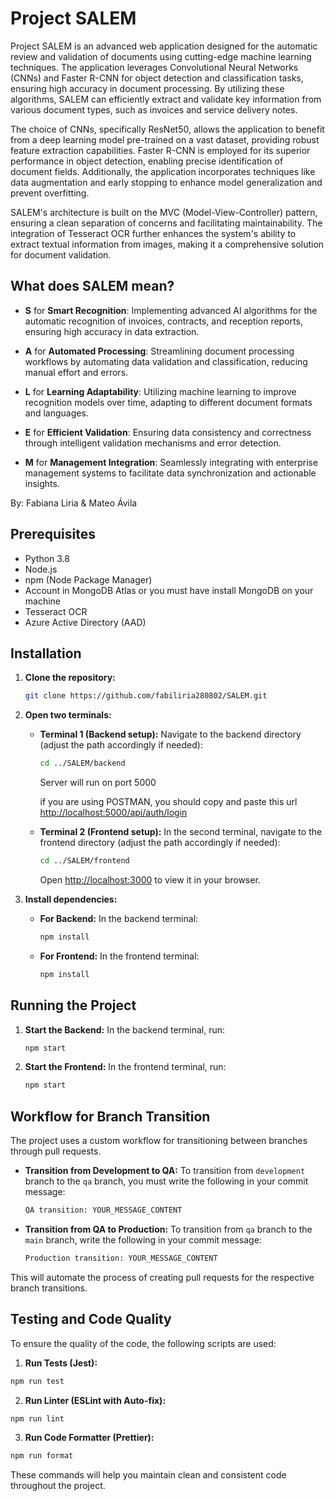 # Project SALEM
Project SALEM is an advanced web application designed for the automatic review and validation of documents using cutting-edge machine learning techniques. The application leverages Convolutional Neural Networks (CNNs) and Faster R-CNN for object detection and classification tasks, ensuring high accuracy in document processing. By utilizing these algorithms, SALEM can efficiently extract and validate key information from various document types, such as invoices and service delivery notes.

The choice of CNNs, specifically ResNet50, allows the application to benefit from a deep learning model pre-trained on a vast dataset, providing robust feature extraction capabilities. Faster R-CNN is employed for its superior performance in object detection, enabling precise identification of document fields. Additionally, the application incorporates techniques like data augmentation and early stopping to enhance model generalization and prevent overfitting.

SALEM's architecture is built on the MVC (Model-View-Controller) pattern, ensuring a clean separation of concerns and facilitating maintainability. The integration of Tesseract OCR further enhances the system's ability to extract textual information from images, making it a comprehensive solution for document validation.

## What does SALEM mean?

- **S** for **Smart Recognition**: Implementing advanced AI algorithms for the automatic recognition of invoices, contracts, and reception reports, ensuring high accuracy in data extraction.

- **A** for **Automated Processing**: Streamlining document processing workflows by automating data validation and classification, reducing manual effort and errors.

- **L** for **Learning Adaptability**: Utilizing machine learning to improve recognition models over time, adapting to different document formats and languages.

- **E** for **Efficient Validation**: Ensuring data consistency and correctness through intelligent validation mechanisms and error detection.

- **M** for **Management Integration**: Seamlessly integrating with enterprise management systems to facilitate data synchronization and actionable insights.

By: Fabiana Liria & Mateo Ávila

## Prerequisites
- Python 3.8
- Node.js
- npm (Node Package Manager)
- Account in MongoDB Atlas or you must have install MongoDB on your machine
- Tesseract OCR
- Azure Active Directory (AAD)

## Installation

1. **Clone the repository:**
    ```bash
    git clone https://github.com/fabiliria280802/SALEM.git
    ```

2. **Open two terminals:**

    - **Terminal 1 (Backend setup):**
      Navigate to the backend directory (adjust the path accordingly if needed):
      ```bash
      cd ../SALEM/backend
      ```
        Server will run on port 5000

      if you are using POSTMAN, you should copy and paste this url [http://localhost:5000/api/auth/login](http://localhost:5000/api/auth/login)

    - **Terminal 2 (Frontend setup):**
      In the second terminal, navigate to the frontend directory (adjust the path accordingly if needed):
      ```bash
      cd ../SALEM/frontend
      ```
        Open [http://localhost:3000](http://localhost:3000) to view it in your browser.

3. **Install dependencies:**

    - **For Backend:**
      In the backend terminal:
      ```bash
      npm install
      ```

    - **For Frontend:**
      In the frontend terminal:
      ```bash
      npm install
      ```

## Running the Project

1. **Start the Backend:**
    In the backend terminal, run:
    ```bash
    npm start
    ```

2. **Start the Frontend:**
    In the frontend terminal, run:
    ```bash
    npm start
    ```

## Workflow for Branch Transition

The project uses a custom workflow for transitioning between branches through pull requests.

- **Transition from Development to QA:**
  To transition from `development` branch to the `qa` branch, you must write the following in your commit message:
    ```bash
    QA transition: YOUR_MESSAGE_CONTENT
    ```

- **Transition from QA to Production:**
To transition from `qa` branch to the `main` branch, write the following in your commit message:
    ```bash
    Production transition: YOUR_MESSAGE_CONTENT
    ```

This will automate the process of creating pull requests for the respective branch transitions.

## Testing and Code Quality

To ensure the quality of the code, the following scripts are used:

1. **Run Tests (Jest):**
  ```bash
  npm run test
  ```

2. **Run Linter (ESLint with Auto-fix):**
  ```bash
  npm run lint
  ```

3. **Run Code Formatter (Prettier):**
  ```bash
  npm run format
  ```

These commands will help you maintain clean and consistent code throughout the project.
